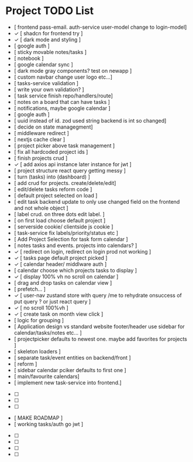 # Project TODO List

- [ frontend pass-email. auth-service user-model change to login-model]
- ✓ [ shadcn for frontend try ]
- ✓ [ dark mode and styling ]
- [ google auth ]
- [ sticky movable notes/tasks ]
- [ notebook ]
- [ google calendar sync ]
- [ dark mode gray components? test on newapp ]
- [ custom navbar change user logo etc...]
- [ tasks-service validation ]
- [ write your own validation? ]
- [ task service finish repo/handlers/route]
- [ notes on a board that can have tasks ]
- [ notifications, maybe google calendar ]
- [ google auth ]
- [ uuid instead of id. zod used string backend is int so changed]
- [ decide on state managegment]
- [ middleware redirect ]
- [ nextjs cache clear ]
- [ project picker above task management ]
- [ fix all hardcoded project ids ]
- [ finish projects crud ]
- ✓ [ add axios api instance later instance for jwt ]
- [ project structure react query getting messy ]
- [ turn (tasks) into (dashboard) ]
- [ add crud for projects. create/delete/edit]
- [ edit/delete tasks reform code ]
- [ default project selected on load ]
- [ edit task backend update to only use changed field on the frontend and not whole object ]
- [ label crud. on three dots edit label. ]
- [ on first load choose default project ]
- [ serverside cookie/ clientside js cookie ]
- [ task-service fix labels/priority/status etc ]
- [ Add Project Selection for task form calendar ]
- [ notes tasks and events. projects into calendars? ]
- ✓ [ redirect on login, redirect on login prod not working ]
- ✓ [ tasks page default project picked ]
- ✓ [ calendar header/ middlware auth ]
- [ calendar choose which projects tasks to display ]
- ✓ [ display 100% vh no scroll on calendar ]
- [ drag and drop tasks on calendar view ]
- [ prefetch... ]
- ✓ [ user-nav zustand store with query /me to rehydrate onsuccess of put query ? or just react query ]
- ✓ [ no scroll 100%vh ]
- ✓ [ create task on month view click ]
- [ logic for grouping ]
- [ Application design vs standard website footer/header use sidebar for calendar/tasks/notes etc... ]
- [ projectpicker defaults to newest one. maybe add favorites for projects ]
- [ skeleton loaders ]
- [ separate task/event entities on backend/front ]
- [ reform ]
- [ sidebar calendar pciker defaults to first one ]
- [ main/favourite calendars]
- [ implement new task-service into frontend.]
- [ ]
- [ ]
- [ ]
- [ MAKE ROADMAP ]
- [ working tasks/auth go jwt ]
- [ ]
- [ ]
- [ ]
- [ ]
